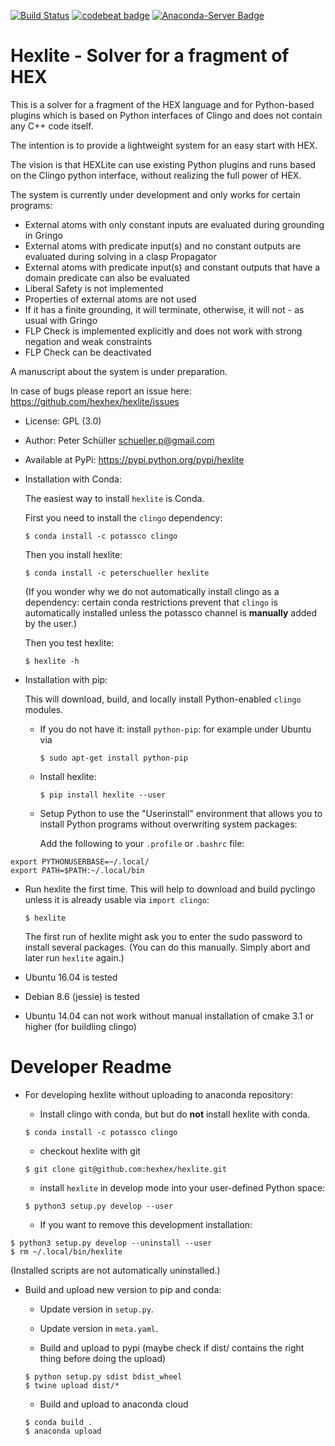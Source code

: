 [![Build Status](https://travis-ci.org/hexhex/hexlite.svg?branch=master)](https://travis-ci.org/hexhex/hexlite)
[![codebeat badge](https://codebeat.co/badges/5493bd59-f87f-470c-9069-86d4c14dd374)](https://codebeat.co/projects/github-com-hexhex-hexlite-master)
[![Anaconda-Server Badge](https://anaconda.org/peterschueller/hexlite/badges/installer/conda.svg)](https://conda.anaconda.org/peterschueller)

# Hexlite - Solver for a fragment of HEX

This is a solver for a fragment of the HEX language and for Python-based plugins
which is based on Python interfaces of Clingo and does not contain any C++ code itself.

The intention is to provide a lightweight system for an easy start with HEX.

The vision is that HEXLite can use existing Python plugins and runs based on
the Clingo python interface, without realizing the full power of HEX.

The system is currently under development and only works for certain programs:
* External atoms with only constant inputs are evaluated during grounding in Gringo
* External atoms with predicate input(s) and no constant outputs are evaluated during solving in a clasp Propagator
* External atoms with predicate input(s) and constant outputs that have a domain predicate can also be evaluated
* Liberal Safety is not implemented
* Properties of external atoms are not used
* If it has a finite grounding, it will terminate, otherwise, it will not - as usual with Gringo
* FLP Check is implemented explicitly and does not work with strong negation and weak constraints
* FLP Check can be deactivated

A manuscript about the system is under preparation.

In case of bugs please report an issue here: https://github.com/hexhex/hexlite/issues

* License: GPL (3.0)
* Author: Peter Schüller <schueller.p@gmail.com>
* Available at PyPi: https://pypi.python.org/pypi/hexlite
* Installation with Conda:

  The easiest way to install `hexlite` is Conda.
  
  First you need to install the `clingo` dependency:

  ```$ conda install -c potassco clingo```

  Then you install hexlite:

  ```$ conda install -c peterschueller hexlite```

  (If you wonder why we do not automatically install clingo as a dependency:
  certain conda restrictions prevent that `clingo` is automatically installed
  unless the potassco channel is **manually** added by the user.)

  Then you test hexlite:

  ```$ hexlite -h```

* Installation with pip:

  This will download, build, and locally install Python-enabled `clingo` modules.

  * If you do not have it: install `python-pip`: for example under Ubuntu via
    
    ```$ sudo apt-get install python-pip```

  * Install hexlite:

    ```$ pip install hexlite --user```

  * Setup Python to use the "Userinstall" environment that allows you
    to install Python programs without overwriting system packages:

    Add the following to your `.profile` or `.bashrc` file:

```
export PYTHONUSERBASE=~/.local/
export PATH=$PATH:~/.local/bin
```

  * Run hexlite the first time. This will help to download and build pyclingo unless it is already usable via `import clingo`:

    ```$ hexlite```

    The first run of hexlite might ask you to enter the sudo password
    to install several packages.
    (You can do this manually. Simply abort and later run `hexlite` again.)

  * Ubuntu 16.04 is tested
  * Debian 8.6 (jessie) is tested
  * Ubuntu 14.04 can not work without manual installation of cmake 3.1 or higher (for buildling clingo)

# Developer Readme

* For developing hexlite without uploading to anaconda repository:

  * Install clingo with conda, but but do **not** install hexlite with conda.

  ```$ conda install -c potassco clingo```

  * checkout hexlite with git

  ```$ git clone git@github.com:hexhex/hexlite.git```

  * install `hexlite` in develop mode into your user-defined Python space:

  ```$ python3 setup.py develop --user```

  * If you want to remove this development installation:

```
$ python3 setup.py develop --uninstall --user
$ rm ~/.local/bin/hexlite
```

  (Installed scripts are not automatically uninstalled.)

* Build and upload new version to pip and conda:
  
  * Update version in `setup.py`.
  * Update version in `meta.yaml`.


  * Build and upload to pypi (maybe check if dist/ contains the right thing before doing the upload)

  ```
  $ python setup.py sdist bdist_wheel
  $ twine upload dist/*
  ```

  * Build and upload to anaconda cloud

  ```
  $ conda build .
  $ anaconda upload
  ```
